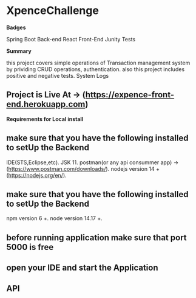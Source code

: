# XpenceChallenge

**Badges**

Spring Boot Back-end
React Front-End
Junity Tests

**Summary**

this project covers simple operations of Transaction management system
by prividing CRUD operations, authentication.
also this project includes positive and negative tests.
System Logs

## Project is Live At -> (https://expence-front-end.herokuapp.com)

**Requirements for Local install**

## make sure that you have the following installed to setUp the Backend

IDE(STS,Eclipse,etc).
JSK 11.
postman(or any api consummer app) -> (https://www.postman.com/downloads/).
nodejs version 14 + (https://nodejs.org/en/).

## make sure that you have the following installed to setUp the Backend

npm version 6 +.
node version 14.17 +.


## before running application make sure that port 5000 is free
## open your IDE and start the Application

## API
<!-- 
Full API documentation is available at the following link
https://documenter.getpostman.com/view/12238999/UVXbseNC

## downloading the application

Backend -> (https://github.com/uwamahoroprince/XpenceChallenge.git).
FrontEnd -> (https://github.com/uwamahoroprince/XpenseFrontEnd.git).


## before running application make sure that port 3000 is free

## open terminal and navigate to project directory then run next command

```
$ npm install
```

$ npm start
```

## Contributors

Prince Thierry Uwamahoro (developer)
